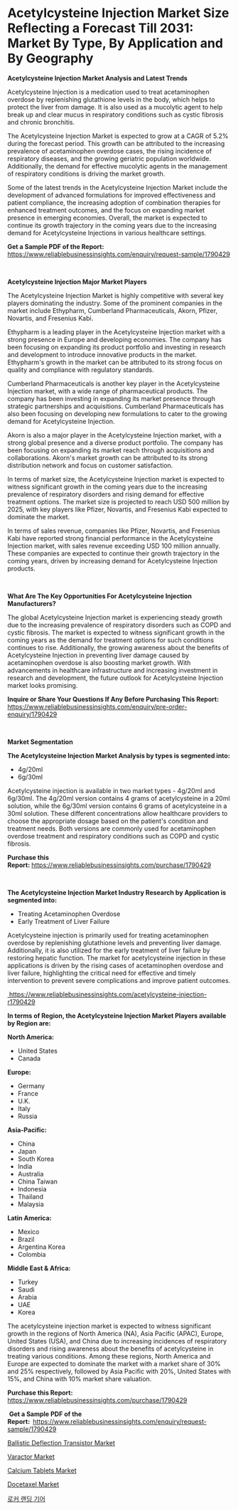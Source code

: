 <p><h1>Acetylcysteine Injection Market Size Reflecting a Forecast Till 2031: Market By Type, By Application and By Geography</h1></p><p><strong>Acetylcysteine Injection Market Analysis and Latest Trends</strong></p>
<p><p>Acetylcysteine Injection is a medication used to treat acetaminophen overdose by replenishing glutathione levels in the body, which helps to protect the liver from damage. It is also used as a mucolytic agent to help break up and clear mucus in respiratory conditions such as cystic fibrosis and chronic bronchitis.</p><p>The Acetylcysteine Injection Market is expected to grow at a CAGR of 5.2% during the forecast period. This growth can be attributed to the increasing prevalence of acetaminophen overdose cases, the rising incidence of respiratory diseases, and the growing geriatric population worldwide. Additionally, the demand for effective mucolytic agents in the management of respiratory conditions is driving the market growth.</p><p>Some of the latest trends in the Acetylcysteine Injection Market include the development of advanced formulations for improved effectiveness and patient compliance, the increasing adoption of combination therapies for enhanced treatment outcomes, and the focus on expanding market presence in emerging economies. Overall, the market is expected to continue its growth trajectory in the coming years due to the increasing demand for Acetylcysteine Injections in various healthcare settings.</p></p>
<p><strong>Get a Sample PDF of the Report:&nbsp;</strong> <a href="https://www.reliablebusinessinsights.com/enquiry/request-sample/1790429">https://www.reliablebusinessinsights.com/enquiry/request-sample/1790429</a></p>
<p>&nbsp;</p>
<p><strong>Acetylcysteine Injection Major Market Players</strong></p>
<p><p>The Acetylcysteine Injection Market is highly competitive with several key players dominating the industry. Some of the prominent companies in the market include Ethypharm, Cumberland Pharmaceuticals, Akorn, Pfizer, Novartis, and Fresenius Kabi. </p><p>Ethypharm is a leading player in the Acetylcysteine Injection market with a strong presence in Europe and developing economies. The company has been focusing on expanding its product portfolio and investing in research and development to introduce innovative products in the market. Ethypharm's growth in the market can be attributed to its strong focus on quality and compliance with regulatory standards.</p><p>Cumberland Pharmaceuticals is another key player in the Acetylcysteine Injection market, with a wide range of pharmaceutical products. The company has been investing in expanding its market presence through strategic partnerships and acquisitions. Cumberland Pharmaceuticals has also been focusing on developing new formulations to cater to the growing demand for Acetylcysteine Injection.</p><p>Akorn is also a major player in the Acetylcysteine Injection market, with a strong global presence and a diverse product portfolio. The company has been focusing on expanding its market reach through acquisitions and collaborations. Akorn's market growth can be attributed to its strong distribution network and focus on customer satisfaction.</p><p>In terms of market size, the Acetylcysteine Injection market is expected to witness significant growth in the coming years due to the increasing prevalence of respiratory disorders and rising demand for effective treatment options. The market size is projected to reach USD 500 million by 2025, with key players like Pfizer, Novartis, and Fresenius Kabi expected to dominate the market.</p><p>In terms of sales revenue, companies like Pfizer, Novartis, and Fresenius Kabi have reported strong financial performance in the Acetylcysteine Injection market, with sales revenue exceeding USD 100 million annually. These companies are expected to continue their growth trajectory in the coming years, driven by increasing demand for Acetylcysteine Injection products.</p></p>
<p>&nbsp;</p>
<p><strong>What Are The Key Opportunities For Acetylcysteine Injection Manufacturers?</strong></p>
<p><p>The global Acetylcysteine Injection market is experiencing steady growth due to the increasing prevalence of respiratory disorders such as COPD and cystic fibrosis. The market is expected to witness significant growth in the coming years as the demand for treatment options for such conditions continues to rise. Additionally, the growing awareness about the benefits of Acetylcysteine Injection in preventing liver damage caused by acetaminophen overdose is also boosting market growth. With advancements in healthcare infrastructure and increasing investment in research and development, the future outlook for Acetylcysteine Injection market looks promising.</p></p>
<p><strong>Inquire or Share Your Questions If Any Before Purchasing This Report:</strong> <a href="https://www.reliablebusinessinsights.com/enquiry/pre-order-enquiry/1790429">https://www.reliablebusinessinsights.com/enquiry/pre-order-enquiry/1790429</a></p>
<p>&nbsp;</p>
<p><strong>Market Segmentation</strong></p>
<p><strong>The Acetylcysteine Injection Market Analysis by types is segmented into:</strong></p>
<p><ul><li>4g/20ml</li><li>6g/30ml</li></ul></p>
<p><p>Acetylcysteine injection is available in two market types - 4g/20ml and 6g/30ml. The 4g/20ml version contains 4 grams of acetylcysteine in a 20ml solution, while the 6g/30ml version contains 6 grams of acetylcysteine in a 30ml solution. These different concentrations allow healthcare providers to choose the appropriate dosage based on the patient's condition and treatment needs. Both versions are commonly used for acetaminophen overdose treatment and respiratory conditions such as COPD and cystic fibrosis.</p></p>
<p><strong>Purchase this Report:&nbsp;</strong><a href="https://www.reliablebusinessinsights.com/purchase/1790429">https://www.reliablebusinessinsights.com/purchase/1790429</a></p>
<p>&nbsp;</p>
<p><strong>The Acetylcysteine Injection Market Industry Research by Application is segmented into:</strong></p>
<p><ul><li>Treating Acetaminophen Overdose</li><li>Early Treatment of Liver Failure</li></ul></p>
<p><p>Acetylcysteine injection is primarily used for treating acetaminophen overdose by replenishing glutathione levels and preventing liver damage. Additionally, it is also utilized for the early treatment of liver failure by restoring hepatic function. The market for acetylcysteine injection in these applications is driven by the rising cases of acetaminophen overdose and liver failure, highlighting the critical need for effective and timely intervention to prevent severe complications and improve patient outcomes.</p></p>
<p><a href="https://www.reliablebusinessinsights.com/acetylcysteine-injection-r1790429">&nbsp;https://www.reliablebusinessinsights.com/acetylcysteine-injection-r1790429</a></p>
<p><strong>In terms of Region, the Acetylcysteine Injection Market Players available by Region are:</strong></p>
<p>
    <p> <strong> North America: </strong>
        <ul>
            <li>United States</li>
            <li>Canada</li>
        </ul>
        </p> 
    <p> <strong> Europe: </strong>
        <ul>
            <li>Germany</li>
            <li>France</li>
            <li>U.K.</li>
            <li>Italy</li>
            <li>Russia</li>
        </ul>
        </p> 
    <p> <strong> Asia-Pacific: </strong>
        <ul>
            <li>China</li>
            <li>Japan</li>
            <li>South Korea</li>
            <li>India</li>
            <li>Australia</li>
            <li>China Taiwan</li>
            <li>Indonesia</li>
            <li>Thailand</li>
            <li>Malaysia</li>
        </ul>
        </p> 
    <p> <strong> Latin America: </strong>
        <ul>
            <li>Mexico</li>
            <li>Brazil</li>
            <li>Argentina Korea</li>
            <li>Colombia</li>
        </ul>
        </p> 
    <p> <strong> Middle East & Africa: </strong>
        <ul>
            <li>Turkey</li>
            <li>Saudi</li>
            <li>Arabia</li>
            <li>UAE</li>
            <li>Korea</li>
        </ul>
    </p>
    </p>
<p><p>The acetylcysteine injection market is expected to witness significant growth in the regions of North America (NA), Asia Pacific (APAC), Europe, United States (USA), and China due to increasing incidences of respiratory disorders and rising awareness about the benefits of acetylcysteine in treating various conditions. Among these regions, North America and Europe are expected to dominate the market with a market share of 30% and 25% respectively, followed by Asia Pacific with 20%, United States with 15%, and China with 10% market share valuation.</p></p>
<p><strong>Purchase this Report: </strong><a href="https://www.reliablebusinessinsights.com/purchase/1790429">https://www.reliablebusinessinsights.com/purchase/1790429</a></p>
<p>&nbsp;<strong>Get a Sample PDF of the Report:&nbsp;&nbsp;</strong><a href="https://www.reliablebusinessinsights.com/enquiry/request-sample/1790429">https://www.reliablebusinessinsights.com/enquiry/request-sample/1790429</a></p>
<p><strong></strong></p>
<p><p><a href="https://www.linkedin.com/pulse/future-trends-global-ballistic-deflection-transistor-market-kb9uf?trackingId=p8zZkkwgTviEHsQPpLtTrw%3D%3D">Ballistic Deflection Transistor Market</a></p><p><a href="https://www.linkedin.com/pulse/strategic-insights-global-varactor-market-trends-2024-2031-hxrpf?trackingId=w9GczTgYTNO7vOOOTTKxAg%3D%3D">Varactor Market</a></p><p><a href="https://github.com/pizolina/Market-Research-Report-List-5/blob/main/calcium-tablets-market.md">Calcium Tablets Market</a></p><p><a href="https://github.com/qqkvdkuc33/Market-Research-Report-List-1/blob/main/docetaxel-market.md">Docetaxel Market</a></p><p><a href="https://github.com/laholand/Market-Research-Report-List-5/blob/main/990843284907.md">로커 랜딩 기어</a></p></p>